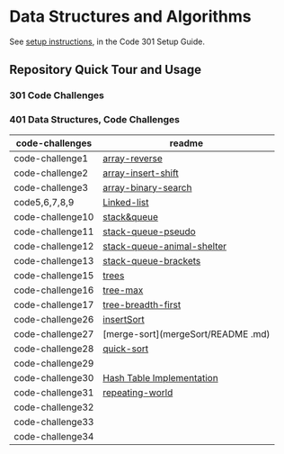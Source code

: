 # Data Structures and Algorithms

See [setup instructions](https://codefellows.github.io/setup-guide/code-301/3-code-challenges), in the Code 301 Setup Guide.

## Repository Quick Tour and Usage

### 301 Code Challenges

### 401 Data Structures, Code Challenges
                                                    
 |code-challenges |         readme                                                 |
 |--------------- |----------------------------------------------------------------|
 |code-challenge1 |   [array-reverse](challenge/README.md)                         |
 |code-challenge2 |   [array-insert-shift](challenge2)                             |
 |code-challenge3 |   [array-binary-search](binary/README.md)                      |
 |code5,6,7,8,9   |   [Linked-list](code-challenge5)                               | 
 |code-challenge10|   [stack&queue](stack-queue/README.md)                         | 
 |code-challenge11|   [stack-queue-pseudo](stack-queue/README.md)                  | 
 |code-challenge12|   [stack-queue-animal-shelter](stack-queue/README.md)          | 
 |code-challenge13|   [stack-queue-brackets](stack-queue/README.md)                | 
 |code-challenge15|   [trees](trees/README.md)                                     | 
 |code-challenge16|   [tree-max](trees/README.md)                                  | 
 |code-challenge17|   [tree-breadth-first](trees/README.md)                        | 
 |code-challenge26|   [insertSort](insertSort/README.md)                           | 
 |code-challenge27|   [merge-sort](mergeSort/README .md)                           | 
 |code-challenge28|   [quick-sort](Quick-Sort/README.md)                           | 
 |code-challenge29|   [](hash-tables/README.md)                                    | 
 |code-challenge30|   [Hash Table Implementation]()                                | 
 |code-challenge31|   [repeating-world](repeateWord/README.md)                     | 
 |code-challenge32|   []()                                                         | 
 |code-challenge33|   []()                                                         | 
 |code-challenge34|   []()                                                         | 


